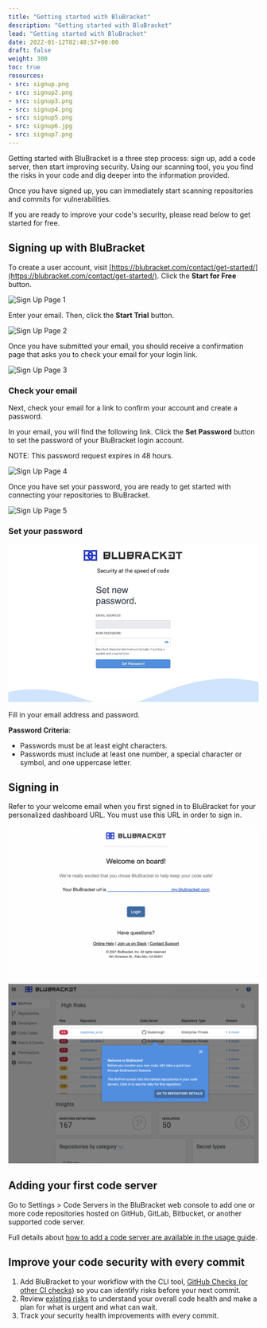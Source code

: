 ```yaml
---
title: "Getting started with BluBracket"
description: "Getting started with BluBracket"
lead: "Getting started with BluBracket"
date: 2022-01-12T02:48:57+00:00
draft: false
weight: 300
toc: true
resources:
- src: signup.png
- src: signup2.png
- src: signup3.png
- src: signup4.png
- src: signup5.png
- src: signup6.jpg
- src: signup7.png
---
```


Getting started with BluBracket is a three step process: sign up, add a code server, then start improving security. Using our scanning tool, you you find the risks in your code and dig deeper into the information provided.

Once you have signed up, you can immediately start scanning repositories and commits for vulnerabilities.

If you are ready to improve your code's security, please read below to get started for free.

## Signing up with BluBracket

To create a user account, visit [https://blubracket.com/contact/get-started/](https://blubracket.com/contact/get-started/). Click the **Start for Free** button.

![Sign Up Page 1](signup.png)

Enter your email. Then, click the **Start Trial** button.

![Sign Up Page 2](signup2.png)

Once you have submitted your email, you should receive a confirmation page that asks you to check your email for your login link.  

![Sign Up Page 3](signup3.png)

### Check your email

Next, check your email for a link to confirm your account and create a password.

In your email, you will find the following link. Click the **Set Password** button to set the password of your BluBracket login account.

NOTE: This password request expires in 48 hours.

![Sign Up Page 4](signup4.png)

Once you have set your password, you are ready to get started with connecting your repositories to BluBracket.

![Sign Up Page 5](signup5.png)

### Set your password

![Sign Up Page 6](signup6.jpg)

Fill in your email address and password.

**Password Criteria**:

- Passwords must be at least eight characters.
- Passwords must include at least one number, a special character or symbol, and one uppercase letter.

## Signing in

Refer to your welcome email when you first signed in to BluBracket for your personalized dashboard URL. You must use this URL in order to sign in.

![Sign up Page 7](signup7.png)

![Sign Up Page 8](signup8.png)

## Adding your first code server

Go to Settings > Code Servers in the BluBracket web console to add one or more code repositories hosted on GitHub, GitLab, Bitbucket, or another supported code server.

Full details about [how to add a code server are available in the usage guide](https://docs.blubracket.com/how-to/add-code-servers/).

## Improve your code security with every commit

1. Add BluBracket to your workflow with the CLI tool, [GitHub Checks (or other CI checks)](https://github.com/BluBracket/docs.blubracket.com) so you can identify risks before your next commit.
2. Review [existing risks](https://docs.blubracket.com/intro/key-workflows/#understanding-and-taking-action-on-existing-risks) to understand your overall code health and make a plan for what is urgent and what can wait.
3. Track your security health improvements with every commit.
